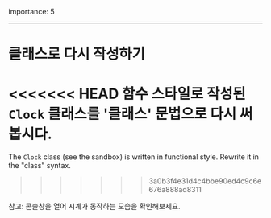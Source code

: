 importance: 5

---

# 클래스로 다시 작성하기

<<<<<<< HEAD
함수 스타일로 작성된 `Clock` 클래스를 '클래스' 문법으로 다시 써봅시다.
=======
The `Clock` class (see the sandbox) is written in functional style. Rewrite it in the "class" syntax.
>>>>>>> 3a0b3f4e31d4c4bbe90ed4c9c6e676a888ad8311

참고: 콘솔창을 열어 시계가 동작하는 모습을 확인해보세요.
